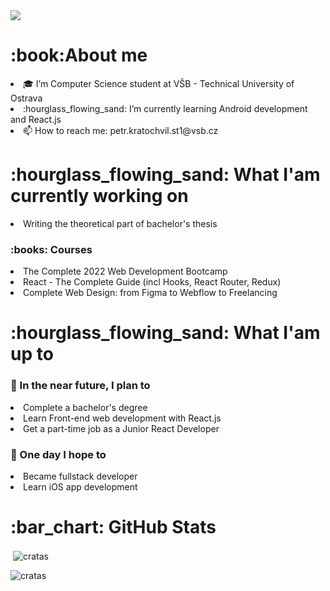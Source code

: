 <img src="https://user-images.githubusercontent.com/56606404/141841302-b9fa738f-9d1d-4310-98e3-72ed01c80be4.png">

<h1> :book:About me </h1>

<li>🎓 I’m Computer Science student at VŠB - Technical University of Ostrava</li>
<li>:hourglass_flowing_sand: I’m currently learning Android development and React.js</li>
<li>📫 How to reach me: petr.kratochvil.st1@vsb.cz</li>

<h1>:hourglass_flowing_sand: What I'am currently working on</h1>
<li>Writing the theoretical part of bachelor's thesis</li>
<h3>:books: Courses</h3>
<li>The Complete 2022 Web Development Bootcamp</li>
<li>React - The Complete Guide (incl Hooks, React Router, Redux)</li>
<li>Complete Web Design: from Figma to Webflow to Freelancing</li>
<h1>:hourglass_flowing_sand: What I'am up to </h1>
<h3>🎯 In the near future, I plan to</h3>
<li>Complete a bachelor's degree</li>
<li>Learn Front-end web development with React.js</li>
<li>Get a part-time job as a Junior React Developer</li>
<h3>🤞 One day I hope to</h3>
<li>Became fullstack developer</li>
<li>Learn iOS app development</li>

<h1>:bar_chart: GitHub Stats</h1>
<p>&nbsp;<img align="center" src="https://github-readme-stats.vercel.app/api?username=cratas&show_icons=true&locale=en" alt="cratas" /></p>
<p><img align="center" src="https://github-readme-streak-stats.herokuapp.com/?user=cratas&" alt="cratas" /></p>
